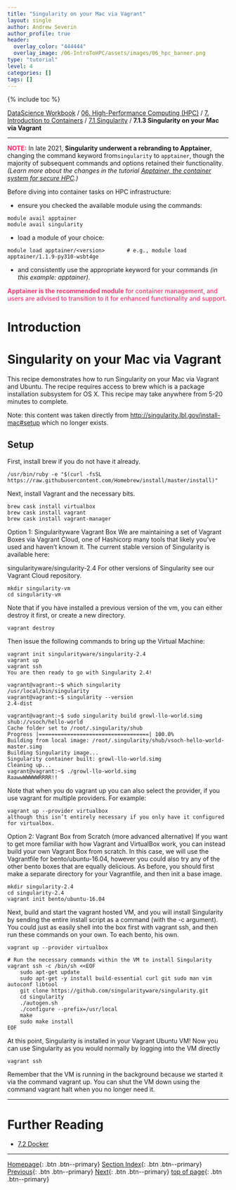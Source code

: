 ```yaml
---
title: "Singularity on your Mac via Vagrant"
layout: single
author: Andrew Severin
author_profile: true
header:
  overlay_color: "444444"
  overlay_image: /06-IntroToHPC/assets/images/06_hpc_banner.png
type: "tutorial"
level: 4
categories: []
tags: []
---
```


{% include toc %}

[DataScience Workbook](https://datascience.101workbook.org/) / [06. High-Performance Computing (HPC)](../../00-IntroToHPC-LandingPage.md) / [7. Introduction to Containers](../00-introduction-to-containers.md) / [7.1 Singularity](01-singularity-basics.md) / **7.1.3 Singularity on your Mac via Vagrant**

---

<span style="color: #ff3870;font-weight: 800;">NOTE:</span>
In late 2021, **Singularity underwent a rebranding to Apptainer**, changing the command keyword from`singularity` to `apptainer`, though the majority of subsequent commands and options retained their functionality. *(Learn more about the changes in the tutorial [Apptainer, the container system for secure HPC](00-apptainer-introduction).)*

Before diving into container tasks on HPC infrastructure:
* ensure you checked the available module using the commands:
```
module avail apptainer
module avail singularity
```
* load a module of your choice:
```
module load apptainer/<version>       # e.g., module load apptainer/1.1.9-py310-wsbt4ge
```
* and consistently use the appropriate keyword for your commands *(in this example: apptainer)*.

<span style="color: #ff3870;font-weight: 500;"><b>Apptainer is the recommended module</b> for container management, and users are advised to transition to it for enhanced functionality and support.</span>

# Introduction

# Singularity on your Mac via Vagrant

This recipe demonstrates how to run Singularity on your Mac via Vagrant and Ubuntu. The recipe requires access to brew which is a package installation subsystem for OS X. This recipe may take anywhere from 5-20 minutes to complete.

Note: this content was taken directly from http://singularity.lbl.gov/install-mac#setup which no longer exists.
## Setup
First, install brew if you do not have it already.

```
/usr/bin/ruby -e "$(curl -fsSL https://raw.githubusercontent.com/Homebrew/install/master/install)"
```

Next, install Vagrant and the necessary bits.

```
brew cask install virtualbox
brew cask install vagrant
brew cask install vagrant-manager
```

Option 1: Singularityware Vagrant Box
We are maintaining a set of Vagrant Boxes via Vagrant Cloud, one of Hashicorp many tools that likely you’ve used and haven’t known it. The current stable version of Singularity is available here:

singularityware/singularity-2.4
For other versions of Singularity see our Vagrant Cloud repository.
```
mkdir singularity-vm
cd singularity-vm
```
Note that if you have installed a previous version of the vm, you can either destroy it first, or create a new directory.
```
vagrant destroy
```
Then issue the following commands to bring up the Virtual Machine:
```
vagrant init singularityware/singularity-2.4
vagrant up
vagrant ssh
You are then ready to go with Singularity 2.4!

vagrant@vagrant:~$ which singularity
/usr/local/bin/singularity
vagrant@vagrant:~$ singularity --version
2.4-dist

vagrant@vagrant:~$ sudo singularity build growl-llo-world.simg shub://vsoch/hello-world
Cache folder set to /root/.singularity/shub
Progress |===================================| 100.0%
Building from local image: /root/.singularity/shub/vsoch-hello-world-master.simg
Building Singularity image...
Singularity container built: growl-llo-world.simg
Cleaning up...
vagrant@vagrant:~$ ./growl-llo-world.simg
RaawwWWWWWRRRR!!
```
Note that when you do vagrant up you can also select the provider, if you use vagrant for multiple providers. For example:
```
vagrant up --provider virtualbox
although this isn’t entirely necessary if you only have it configured for virtualbox.
```
Option 2: Vagrant Box from Scratch (more advanced alternative)
If you want to get more familiar with how Vagrant and VirtualBox work, you can instead build your own Vagrant Box from scratch. In this case, we will use the Vagrantfile for bento/ubuntu-16.04, however you could also try any of the other bento boxes that are equally delicious. As before, you should first make a separate directory for your Vagrantfile, and then init a base image.
```
mkdir singularity-2.4
cd singularity-2.4
vagrant init bento/ubuntu-16.04
```

Next, build and start the vagrant hosted VM, and you will install Singularity by sending the entire install script as a command (with the -c argument). You could just as easily shell into the box first with vagrant ssh, and then run these commands on your own. To each bento, his own.
```
vagrant up --provider virtualbox

# Run the necessary commands within the VM to install Singularity
vagrant ssh -c /bin/sh <<EOF
    sudo apt-get update
    sudo apt-get -y install build-essential curl git sudo man vim autoconf libtool
    git clone https://github.com/singularityware/singularity.git
    cd singularity
    ./autogen.sh
    ./configure --prefix=/usr/local
    make
    sudo make install
EOF
```

At this point, Singularity is installed in your Vagrant Ubuntu VM! Now you can use Singularity as you would normally by logging into the VM directly

```
vagrant ssh
```

Remember that the VM is running in the background because we started it via the command vagrant up. You can shut the VM down using the command vagrant halt when you no longer need it.



___
# Further Reading
* [7.2 Docker](../02-DOCKER/01-docker-basics)

___

[Homepage](../../../index.md){: .btn  .btn--primary}
[Section Index](../../00-IntroToHPC-LandingPage){: .btn  .btn--primary}
[Previous](03-singularity-2-tutorial-modyfying-containers){: .btn  .btn--primary}
[Next](../02-DOCKER/01-docker-basics){: .btn  .btn--primary}
[top of page](#introduction){: .btn  .btn--primary}
